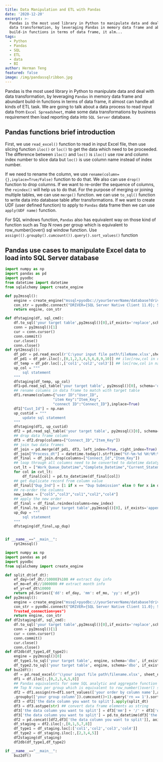 ```yaml
---
title: Data Manipulation and ETL with Pandas
date: '2020-12-20'
excerpt: >-
  Pandas is the most used library in Python to manipulate data and deal with
  data transformation, by leveraging Pandas in memory data frame and abundant
  build-in functions in terms of data frame, it alm...
tags:
  - Python
  - Pandas
  - SQL
  - ETL
  - data
  - BI
author: Herman Teng
featured: false
image: /img/pandassqlribbon.jpg
---
```


Pandas is the most used library in Python to manipulate data and deal with data transformation, by leveraging `Pandas` in memory data frame and abundant build-in functions in terms of data frame, it almost can handle all kinds of ETL task. We are going to talk about a data process to read input data from `Excel Spreadsheet`, make some data transformations by business requirement then load reporting data into `SQL Server` database.



## Pandas functions brief introduction

First, we use `read_excel()` function to read in input Excel file, then use slicing function `iloc()` or `loc()` to get the data which need to be proceeded. The difference between `iloc()` and `loc()` is `iloc()` use row and column index number to slice data but `loc()` is use column name instead of index number.

If we need to rename the column, we use `rename(column={},inplace=True/False)` function to do that. We also can use `drop()` function to drop columns. If we want to re-order the sequence of columns, the `reindex()` will help us to do that. For the purpose of merging or joining multiple tables, we can use `merge()` function. we can use `to_sql()` function to write data into database table after transformations. If we want to create UDF (user defined function) to apply to `Pandas` data frame then we can use `apply(UDF name)` function.

For SQL windows function, `Pandas` also has equivalent way on those kind of function such as Top N rows per group which is equivalent to row_number()over() sql window function. Use `assign(().groupby().cumcount()).query().sort_values()` function 

## Pandas use cases to manipulate Excel data to load into SQL Server database

```python
import numpy as np
import pandas as pd
import pyodbc
from datetime import datetime
from sqlalchemy import create_engine

def py2mssql():
    engine = create_engine("mssql+pyodbc://yourServerName/database?driver=SQL Server Native Client 11.0")
    con_str = pyodbc.connect("DRIVER={SQL Server Native Client 11.0}; SERVER=yourServerName; DATABASE=yourDBName; Trusted_connection=yes")
    return engine, con_str

def dfstaging(df, sql_cmd):
    df.to_sql('your target table',py2mssql()[0],if_exists='replace',schema='dbo',index=False)
    conn = py2mssql()[1]
    cur = conn.cursor()
    conn.commit()
    cur.close()
    conn.close()
def rpt2mssql():
    df_pdr = pd.read_excel(r'C:\your input file path\fileName.xlsx',sheet_name='Sheet1')
    df_pd1 = df_pdr.iloc[:,[0,1,2,3,4,5,6,8,9,10]] ## iloc[row,col in num]
    df_temp = df_pdr.loc[:,['col1','col2','col3']] ## loc[row,col in name]
    up_col = """
    	sql statement
    """
    dfstaging(df_temp, up_col)
    df1=pd.read_sql_table('your target table', py2mssql()[0], schema='dbo', index_col=None)
    ## rename columns in data frame to match with target table
    df1.rename(column={"user ID":"User_ID",
                      "item Key":"Item_Key",
                      "connect ID":"Connect_ID"},inplace=True)
    df1["Cust_Id"] = np.nan
    up_custid = """
    	update sql statement
    """
    dfstaging(df1, up_custid)
    df2 = pd.read_sql_table('your target table', py2mssql()[0], schema='dbo', index_col=None)
    ## drop data frame column
    df3 = df2.drop(columns=["Connect_ID","Item_Key"])
    ## join two data frames
    df_join = pd.merge(df_pd1, df3, left_index=True, right_index=True)
    df_join["Process_dt"] = datetime.today().strftime("%Y-%m-%d %H:%M:%S")
    df_final = df_join.drop(columns=["Connect_Id","Item_Key"])
    ## loop through all columns need to be converted to datetime datatype
    cvt_lt = ["Work_Queue_Datetime","Complete_Datetime","Current_StatementDate"]
    for col in cvt_lt:
        df_final[col] = pd.to_datetime(df_final[col])
	## get duplicate record from column value
	df_final["Dup_Ind"] = [1 if x == "Dup Submission" else 0 for x in df_final["Reason_Comment"]]
    ## re-order the columns
    new_index = ["col5","col3","col1","col2","col4"]
    ## apply the new order
    df_final = df_final.reindex(columns=new_index)
    df_final.to_sql('your target table',py2mssql()[0], if_exists='append', schema='dbo', index=None)
    up_dup = """
    	sql statement
    """
    dfstaging(df_final,up_dup)

    
if __name__=="__main__":
    rpt2mssql()
```

```python
import numpy as np
import pandas as pd
import pyodbc
from sqlalchemy import create_engine

def split_dt(ef_dt):
    ef_day=(ef_dt//10000)%100 ## extract day info
    ef_mo=ef_dt//1000000 ## extract month info
    ef_yr=ef_dt%10000
    return pd.Series({'dd': ef_day, 'mm': ef_mo, 'yy': ef_yr})
def py2mssql():
    engine = create_engine("mssql+pyodbc://yourServerName/database?driver=SQL Server Native Client 11.0")
    con_str = pyodbc.connect("DRIVER={SQL Server Native Client 11.0}; SERVER=yourServerName; DATABASE=yourDBName;
    Trusted_connection=yes")
    return engine, con_str
def df2staging(df, sql_cmd):
    df.to_sql('your target table',py2mssql()[0],if_exists='replace',schema='dbo',index=False)
    conn = py2mssql()[1]
    cur = conn.cursor()
    conn.commit()
    cur.close()
    conn.close()
def df2db(df_type1,df_type2):
    engine = py2mssql()[0]
    df_type1.to_sql('your target table', engine, schema='dbo', if_exists='append', index=False)
    df_type2.to_sql('your target table', engine, schema='dbo', if_exists='append', index=False)
def buz2df():
    df = pd.read_excel(r'\\your input file path\filename.xlsx', sheet_name='Sheet1', index_col=None)
    df1 = df.iloc[:,[0,2,3,4,5,8]]
    ## Pandas equivalents for some SQL analytic and aggregate function
    ## Top N rows per group which is equivalent to row_number()over() sql window function
    df2 = df1.assign(rn=df1.sort_values(['your order by column name'],ascending=True)
    .groupby(['your group column']).cumcount()+1).query('rn == 1').sort_values(['your group column'])
    df3 = df2['the date column you want to split'].apply(split_dt)
    df3 = df3.astype(str) ## convert data frame elements as string
    df3['the data column you want to split'] = df3['mm'] + '/' + df3['dd'] + '/' + df3['yy']
    df3['the data column you want to split'] = pd.to_datetime(df3['the data column you want to split'])
    df2 = pd.concat([df2,df3['the data column you want to split']], axis=1)
    df_staging = df2.iloc[:,[0,1,5,7,8]]
    df_type1 = df_staging.loc[:['col1','col2','col3','col4']]
    df_type2 = df_staging.iloc[:,[2,3,4,5]]
    df2staging(df_staging)
    df2db(df_type1,df_type2)

if __name__=="__main__":
    buz2df()
    
```





